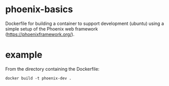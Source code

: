 # phoenix-basics
Dockerfile for building a container to support development (ubuntu) using a simple setup of the Phoenix web framework (https://phoenixframework.org/).

# example
From the directory containing the Dockerfile:

`docker build -t phoenix-dev .`
